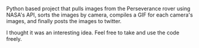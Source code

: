 Python based project that pulls images from the Perseverance rover using NASA's API,
sorts the images by camera, compiles a GIF for each camera's images,
and finally posts the images to twitter.

I thought it was an interesting idea. Feel free to take and use the code
freely.
